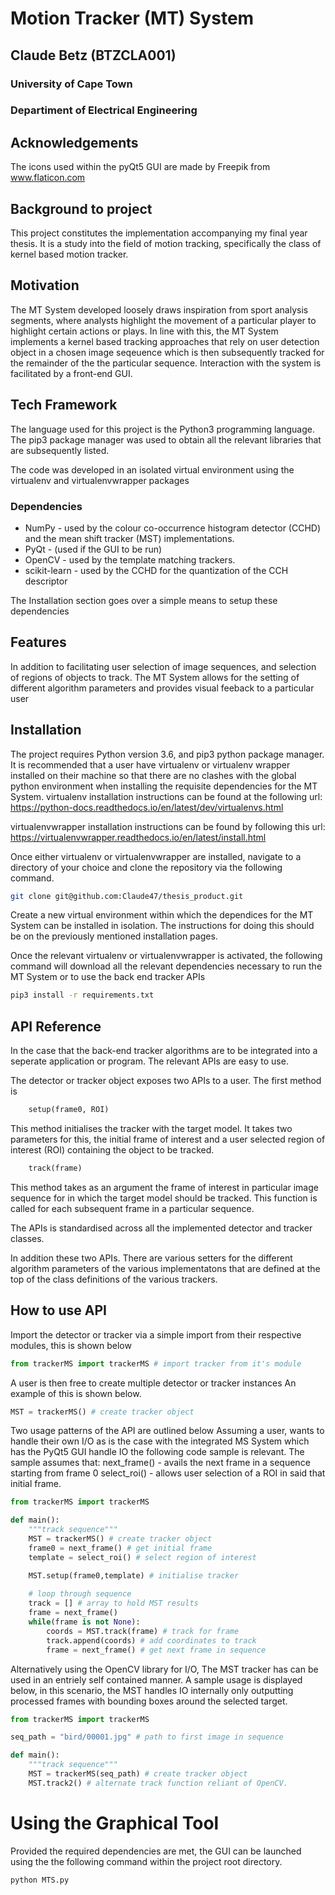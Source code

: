 # Motion Tracker (MT) System 
## Claude Betz (BTZCLA001)
### University of Cape Town
### Departiment of Electrical Engineering

## Acknowledgements
The icons used within the pyQt5 GUI are made by Freepik from www.flaticon.com

## Background to project
This project constitutes the implementation accompanying my final year thesis. 
It is a study into the field of motion tracking, specifically the class of
kernel based motion tracker.

## Motivation
The MT System developed loosely draws inspiration from sport analysis segments, where
analysts highlight the movement of a particular player to highlight certain
actions or plays. 
In line with this, the MT System implements a kernel based tracking approaches
that rely on user detection object in a chosen image seqeuence which is then subsequently
tracked for the remainder of the the particular sequence.
Interaction with the system is facilitated by a front-end GUI.

## Tech Framework
The language used for this project is the Python3 programming language. The
pip3 package manager was used to obtain all the relevant libraries that are
subsequently listed.

The code was developed in an isolated virtual environment using the virtualenv
and virtualenvwrapper packages

### Dependencies
- NumPy - used by the colour co-occurrence histogram detector (CCHD) and the mean shift tracker (MST) implementations.
- PyQt - (used if the GUI to be run)
- OpenCV - used by the template matching trackers.
- scikit-learn - used by the CCHD for the quantization of the CCH descriptor

The Installation section goes over a simple means to setup these dependencies

## Features 
In addition to facilitating user selection of image sequences, and selection of
regions of objects to track. The MT System allows for the setting of different algorithm parameters and
provides visual feeback to a particular user

## Installation
The project requires Python version 3.6, and pip3 python package manager.
It is recommended that a user have virtualenv or virtualenv wrapper installed on
their machine so that there are no clashes with the global python environment when installing the requisite dependencies for the MT System.
virtualenv installation instructions can be found at the following url: 
https://python-docs.readthedocs.io/en/latest/dev/virtualenvs.html

virtualenvwrapper installation instructions can be found by following this url:
https://virtualenvwrapper.readthedocs.io/en/latest/install.html

Once either virtualenv or virtualenvwrapper are installed, navigate to a
directory of your choice and clone the repository via the following command.

```bash
git clone git@github.com:Claude47/thesis_product.git
```

Create a new virtual environment within which the dependices for the MT System
can be installed in isolation. The instructions for doing this should be on the
previously mentioned installation pages.

Once the relevant virtualenv or virtualenvwrapper is activated, the following
command will download all the relevant dependencies necessary to run the MT
System or to use the back end tracker APIs

```bash
pip3 install -r requirements.txt
```

## API Reference
In the case that the back-end tracker algorithms are to be integrated into a
seperate application or program. The relevant APIs are easy to use.

The detector or tracker object exposes two APIs to a user. The first method is 
```python
    setup(frame0, ROI)
```

This method initialises the tracker with the target model. It takes two parameters for this, the initial frame of interest and a user selected region of
interest (ROI) containing the object to be tracked. 

```python
    track(frame)
```
This method takes as an argument the frame of interest in particular image
sequence for in which the target model should be tracked. This function is
called for each subsequent frame in a particular sequence.

The APIs is standardised across all the implemented detector and tracker
classes. 

In addition these two APIs. There are various setters for the different algorithm parameters of the various implementatons that are
defined at the top of the class definitions of the various trackers.




## How to use API
Import the detector or tracker via a simple import from their respective
modules, this is shown below
```python
from trackerMS import trackerMS # import tracker from it's module
```

A user is then free to create multiple detector or tracker instances
An example of this is shown below.
```python
MST = trackerMS() # create tracker object
```

Two usage patterns of the API are outlined below
Assuming a user, wants to handle their own I/O as is the case with the
integrated MS System which has the PyQt5 GUI handle IO the following code sample is relevant.
The sample assumes that:
    next_frame() - avails the next frame in a sequence starting from frame 0 
    select_roi() - allows user selection of a ROI in said
that initial frame. 

```python
from trackerMS import trackerMS

def main():
    """track sequence"""
    MST = trackerMS() # create tracker object
    frame0 = next_frame() # get initial frame
    template = select_roi() # select region of interest

    MST.setup(frame0,template) # initialise tracker
    
    # loop through sequence
    track = [] # array to hold MST results
    frame = next_frame()
    while(frame is not None):
        coords = MST.track(frame) # track for frame
        track.append(coords) # add coordinates to track
        frame = next_frame() # get next frame in sequence 
```

Alternatively using the OpenCV library for I/O, The MST tracker has can be used
in an entriely self contained manner. A sample usage is displayed below, in this
scenario, the MST handles IO internally only outputting processed frames with
bounding boxes around the selected target.

```python
from trackerMS import trackerMS

seq_path = "bird/00001.jpg" # path to first image in sequence

def main():
    """track sequence"""
    MST = trackerMS(seq_path) # create tracker object
    MST.track2() # alternate track function reliant of OpenCV.
```

# Using the Graphical Tool
Provided the required dependencies are met, the GUI can be launched using the
the following command within the project root directory.

```bash
python MTS.py
```


